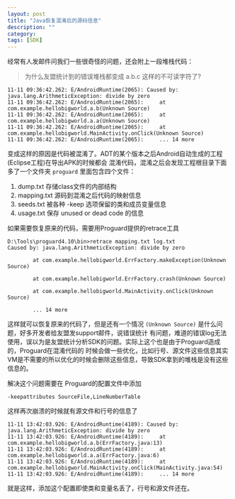 ```yaml
---
layout: post
title: "Java恢复混淆后的源码信息"
description: ""
category: 
tags: [SDK]
---
```


经常有人发邮件问我们一些很奇怪的问题，还会附上一段堆栈代码：

> 为什么友盟统计到的错误堆栈都变成 a.b.c 这样的不可读字符了?

```
11-11 09:36:42.262: E/AndroidRuntime(2065): Caused by: java.lang.ArithmeticException: divide by zero
11-11 09:36:42.262: E/AndroidRuntime(2065): 	at com.example.hellobigworld.a.b(Unknown Source)
11-11 09:36:42.262: E/AndroidRuntime(2065): 	at com.example.hellobigworld.a.a(Unknown Source)
11-11 09:36:42.262: E/AndroidRuntime(2065): 	at com.example.hellobigworld.MainActivity.onClick(Unknown Source)
11-11 09:36:42.262: E/AndroidRuntime(2065): 	... 14 more
```

变成这样的原因是代码被混淆了。ADT的某个版本之后Android自动生成的工程(Eclipse工程)在导出APK的时候都会
混淆代码，混淆之后会发现工程根目录下面多了一个文件夹 `proguard` 里面包含四个文件：

1. dump.txt 存储class文件的内部结构
2. mapping.txt 源码到混淆之后代码的映射信息
3. seeds.txt 被各种 -keep 选项保留的类和成员变量信息
4. usage.txt 保存 unused or dead code 的信息

如果需要恢复原来的代码，需要用Proguard提供的retrace工具

```
D:\Tools\proguard4.10\bin>retrace mapping.txt log.txt
Caused by: java.lang.ArithmeticException: divide by zero

        at com.example.hellobigworld.ErrFactory.makeException(Unknown Source)

        at com.example.hellobigworld.ErrFactory.crash(Unknown Source)

        at com.example.hellobigworld.MainActivity.onClick(Unknown Source)

        ... 14 more
```

这样就可以恢复原来的代码了，但是还有一个情况 `(Unknown Source)` 是什么问题，好多开发者给友盟发support邮件，说错误统计
有问题，难道的错误log无法使用，误以为是友盟统计分析SDK的问题。实际上这个也是由于Proguard造成的，Proguard在混淆代码的
时候会做一些优化，比如行号、源文件这些信息其实VM是不需要的所以优化的时候会删除这些信息，导致SDK拿到的堆栈是没有这些信息的。

解决这个问题需要在 Proguard的配置文件中添加 

```
-keepattributes SourceFile,LineNumberTable
```

这样再次崩溃的时候就有源文件和行号的信息了

```
11-11 13:42:03.926: E/AndroidRuntime(4189): Caused by: java.lang.ArithmeticException: divide by zero
11-11 13:42:03.926: E/AndroidRuntime(4189): 	at com.example.hellobigworld.a.b(ErrFactory.java:13)
11-11 13:42:03.926: E/AndroidRuntime(4189): 	at com.example.hellobigworld.a.a(ErrFactory.java:6)
11-11 13:42:03.926: E/AndroidRuntime(4189): 	at com.example.hellobigworld.MainActivity.onClick(MainActivity.java:54)
11-11 13:42:03.926: E/AndroidRuntime(4189): 	... 14 more
```

就是这样，添加这个配置即使类和变量名丢了，行号和源文件还在。



